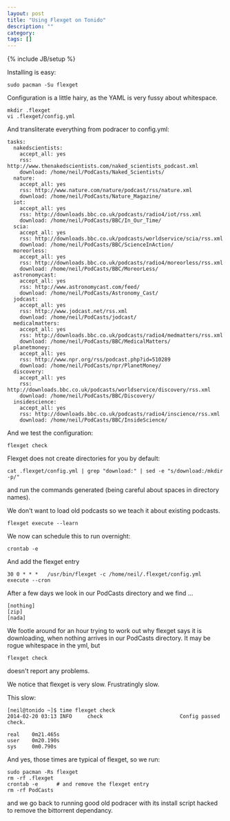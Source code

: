 ```yaml
---
layout: post
title: "Using Flexget on Tonido"
description: ""
category: 
tags: []
---
```

{% include JB/setup %}

Installing is easy:

    sudo pacman -Su flexget

Configuration is a little hairy, as the YAML is very fussy about whitespace.

    mkdir .flexget
    vi .flexget/config.yml
    
And transliterate everything from podracer to config.yml:

    tasks:
      nakedscientists:
        accept_all: yes
        rss: http://www.thenakedscientists.com/naked_scientists_podcast.xml
        download: /home/neil/PodCasts/Naked_Scientists/
      nature:
        accept_all: yes
        rss: http://www.nature.com/nature/podcast/rss/nature.xml
        download: /home/neil/PodCasts/Nature_Magazine/
      iot:
        accept_all: yes
        rss: http://downloads.bbc.co.uk/podcasts/radio4/iot/rss.xml
        download: /home/neil/PodCasts/BBC/In_Our_Time/
      scia:
        accept_all: yes
        rss: http://downloads.bbc.co.uk/podcasts/worldservice/scia/rss.xml
        download: /home/neil/PodCasts/BBC/ScienceInAction/
      moreorless:
        accept_all: yes
        rss: http://downloads.bbc.co.uk/podcasts/radio4/moreorless/rss.xml
        download: /home/neil/PodCasts/BBC/MoreorLess/
      astronomycast:
        accept_all: yes
        rss: http://www.astronomycast.com/feed/
        download: /home/neil/PodCasts/Astronomy_Cast/
      jodcast:
        accept_all: yes
        rss: http://www.jodcast.net/rss.xml
        download: /home/neil/PodCasts/jodcast/
      medicalmatters:
        accept_all: yes
        rss: http://downloads.bbc.co.uk/podcasts/radio4/medmatters/rss.xml
        download: /home/neil/PodCasts/BBC/MedicalMatters/
      planetmoney:
        accept_all: yes
        rss: http://www.npr.org/rss/podcast.php?id=510289
        download: /home/neil/PodCasts/npr/PlanetMoney/
      discovery:
        accept_all: yes
        rss: http://downloads.bbc.co.uk/podcasts/worldservice/discovery/rss.xml
        download: /home/neil/PodCasts/BBC/Discovery/
      insidescience:
        accept_all: yes
        rss: http://downloads.bbc.co.uk/podcasts/radio4/inscience/rss.xml
        download: /home/neil/PodCasts/BBC/InsideScience/
        
And we test the configuration:

    flexget check
    
Flexget does not create directories for you by default:

    cat .flexget/config.yml | grep "download:" | sed -e "s/download:/mkdir -p/"

and run the commands generated (being careful about spaces in directory names).

We don't want to load old podcasts so we teach it about existing podcasts.

    flexget execute --learn
    
We now can schedule this to run overnight:
    
    crontab -e
    
And add the flexget entry
    
    30 0 * * *   /usr/bin/flexget -c /home/neil/.flexget/config.yml execute --cron

After a few days we look in our PodCasts directory and we find ...

    [nothing]
    [zip]
    [nada]
    
We footle around for an hour trying to work out why flexget says it is downloading, when nothing arrives in our PodCasts directory.
It may be rogue whitespace in the yml, but

    flexget check

doesn't report any problems.


We notice that flexget is very slow. Frustratingly slow.


This slow:

    [neil@tonido ~]$ time flexget check
    2014-02-20 03:13 INFO     check                         Config passed check.
    
    real    0m21.465s
    user    0m20.190s
    sys     0m0.790s
    
And yes, those times are typical of flexget, so we run:

    sudo pacman -Rs flexget
    rm -rf .flexget
    crontab -e      # and remove the flexget entry
    rm -rf PodCasts
    
and we go back to running good old podracer with its install script hacked to remove the bittorrent dependancy.


